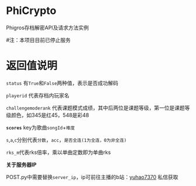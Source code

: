 # PhiCrypto
 Phigros存档解密API及请求方法实例

#注：本项目目前已停止服务

# 返回值说明
 `status` 有`True`和`False`两种值，表示是否成功解码

 `playerid` 代表存档内玩家名

 `challengemoderank` 代表课题模式成绩，其中后两位是课题等级，第一位是课题等级颜色，如345是红45，548是彩48

 **`scores`** key为歌曲`songId`+`难度`

 `s`,`a`,`c`分别代表`分数`，`acc`，`是否全连(1为全连，0为非全连)`
 
 `rks_m`代表rks倍率，乘以单曲定数即为单曲rks

 **关于服务器IP**

  POST.py中需要替换`server_ip`，ip可前往主播的b站：[yuhao7370](https://space.bilibili.com/275661582) 私信获取

